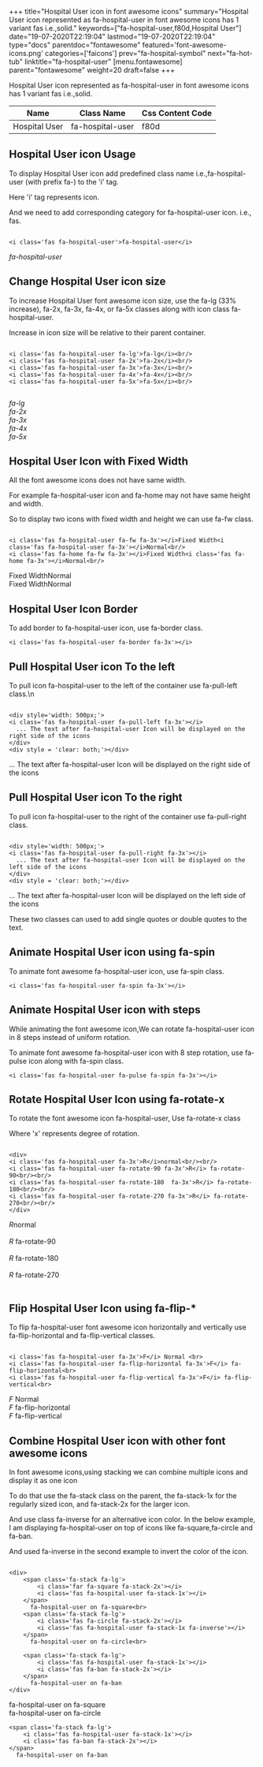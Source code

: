 +++
title="Hospital User icon in font awesome icons"
summary="Hospital User icon represented as fa-hospital-user in font awesome icons has 1 variant fas i.e.,solid."
keywords=["fa-hospital-user,f80d,Hospital User"]
date="19-07-2020T22:19:04"
lastmod="19-07-2020T22:19:04"
type="docs"
parentdoc="fontawesome"
featured='font-awesome-icons.png'
categories=['faicons']
prev="fa-hospital-symbol"
next="fa-hot-tub"
linktitle="fa-hospital-user"
[menu.fontawesome]
parent="fontawesome"
weight=20
draft=false
+++


Hospital User icon represented as fa-hospital-user in font awesome icons has 1 variant fas i.e.,solid.

<div class='table-responsive'><table class='table'><thead><tr><th>Name</th><th>Class Name</th><th>Css Content Code</th></tr></thead><tbody><tr><td>Hospital User</td><td>fa-hospital-user</td><td>f80d</td></tr></tbody></table></div>



## Hospital User icon Usage

To display Hospital User icon add predefined class name i.e.,fa-hospital-user (with prefix fa-) to the 'i' tag.

Here 'i' tag represents icon.

And we need to add corresponding category for fa-hospital-user icon. i.e., fas.


```

<i class='fas fa-hospital-user'>fa-hospital-user</i>
```

<i class='fas fa-hospital-user'>fa-hospital-user</i>




## Change Hospital User icon size
To increase Hospital User font awesome icon size, use the fa-lg (33% increase), fa-2x, fa-3x, fa-4x, or fa-5x classes along with icon class fa-hospital-user.

Increase in icon size will be relative to their parent container. 

```

<i class='fas fa-hospital-user fa-lg'>fa-lg</i><br/>
<i class='fas fa-hospital-user fa-2x'>fa-2x</i><br/>
<i class='fas fa-hospital-user fa-3x'>fa-3x</i><br/>
<i class='fas fa-hospital-user fa-4x'>fa-4x</i><br/>
<i class='fas fa-hospital-user fa-5x'>fa-5x</i><br/>
            
```

<i class='fas fa-hospital-user fa-lg'>fa-lg</i><br/>
<i class='fas fa-hospital-user fa-2x'>fa-2x</i><br/>
<i class='fas fa-hospital-user fa-3x'>fa-3x</i><br/>
<i class='fas fa-hospital-user fa-4x'>fa-4x</i><br/>
<i class='fas fa-hospital-user fa-5x'>fa-5x</i><br/>
            



## Hospital User Icon with Fixed Width 

All the font awesome icons does not have same width.

For example fa-hospital-user icon and fa-home may not have same height and width.

So to display two icons with fixed width and height we can use fa-fw class.


```

<i class='fas fa-hospital-user fa-fw fa-3x'></i>Fixed Width<i class='fas fa-hospital-user fa-3x'></i>Normal<br/>
<i class='fas fa-home fa-fw fa-3x'></i>Fixed Width<i class='fas fa-home fa-3x'></i>Normal<br/>
```

<i class='fas fa-hospital-user fa-fw fa-3x'></i>Fixed Width<i class='fas fa-hospital-user fa-3x'></i>Normal<br/>
<i class='fas fa-home fa-fw fa-3x'></i>Fixed Width<i class='fas fa-home fa-3x'></i>Normal<br/>



## Hospital User Icon Border 

To add border to fa-hospital-user icon, use fa-border class.


```
<i class='fas fa-hospital-user fa-border fa-3x'></i>

```
<i class='fas fa-hospital-user fa-border fa-3x'></i>





## Pull Hospital User icon To the left

To pull icon fa-hospital-user to the left of the container use fa-pull-left class.\n

```

<div style='width: 500px;'>
<i class='fas fa-hospital-user fa-pull-left fa-3x'></i>
  ... The text after fa-hospital-user Icon will be displayed on the right side of the icons
</div>
<div style = 'clear: both;'></div>
```

<div style='width: 500px;'>
<i class='fas fa-hospital-user fa-pull-left fa-3x'></i>
  ... The text after fa-hospital-user Icon will be displayed on the right side of the icons
</div>
<div style = 'clear: both;'></div>




## Pull Hospital User icon To the right
To pull icon fa-hospital-user to the right of the container use fa-pull-right class.

```

<div style='width: 500px;'>
<i class='fas fa-hospital-user fa-pull-right fa-3x'></i>
  ... The text after fa-hospital-user Icon will be displayed on the left side of the icons
</div>
<div style = 'clear: both;'></div>
```

<div style='width: 500px;'>
<i class='fas fa-hospital-user fa-pull-right fa-3x'></i>
  ... The text after fa-hospital-user Icon will be displayed on the left side of the icons
</div>
<div style = 'clear: both;'></div>

These two classes can used to add single quotes or double quotes to the text.


## Animate Hospital User icon using fa-spin
To animate font awesome fa-hospital-user icon, use fa-spin class.

```
<i class='fas fa-hospital-user fa-spin fa-3x'></i>
```
<i class='fas fa-hospital-user fa-spin fa-3x'></i>




## Animate Hospital User icon with steps
While animating the font awesome icon,We can rotate fa-hospital-user icon in 8 steps instead of uniform rotation.

To animate font awesome fa-hospital-user icon with 8 step rotation, use fa-pulse icon along with fa-spin class.


```
<i class='fas fa-hospital-user fa-pulse fa-spin fa-3x'></i>

```
<i class='fas fa-hospital-user fa-pulse fa-spin fa-3x'></i>





## Rotate Hospital User Icon using fa-rotate-x
To rotate the font awesome icon fa-hospital-user, Use fa-rotate-x class

Where 'x' represents degree of rotation.


```

<div>
<i class='fas fa-hospital-user fa-3x'>R</i>normal<br/><br/>
<i class='fas fa-hospital-user fa-rotate-90 fa-3x'>R</i> fa-rotate-90<br/><br/> 
<i class='fas fa-hospital-user fa-rotate-180  fa-3x'>R</i> fa-rotate-180<br/><br/> 
<i class='fas fa-hospital-user fa-rotate-270 fa-3x'>R</i> fa-rotate-270<br/><br/>
</div>
```

<div>
<i class='fas fa-hospital-user fa-3x'>R</i>normal<br/><br/>
<i class='fas fa-hospital-user fa-rotate-90 fa-3x'>R</i> fa-rotate-90<br/><br/> 
<i class='fas fa-hospital-user fa-rotate-180  fa-3x'>R</i> fa-rotate-180<br/><br/> 
<i class='fas fa-hospital-user fa-rotate-270 fa-3x'>R</i> fa-rotate-270<br/><br/>
</div>




## Flip Hospital User Icon using fa-flip-*
To flip fa-hospital-user font awesome icon horizontally and vertically use fa-flip-horizontal and fa-flip-vertical classes. 

```

<i class='fas fa-hospital-user fa-3x'>F</i> Normal <br>
<i class='fas fa-hospital-user fa-flip-horizontal fa-3x'>F</i> fa-flip-horizontal<br>
<i class='fas fa-hospital-user fa-flip-vertical fa-3x'>F</i> fa-flip-vertical<br>
```

<i class='fas fa-hospital-user fa-3x'>F</i> Normal <br>
<i class='fas fa-hospital-user fa-flip-horizontal fa-3x'>F</i> fa-flip-horizontal<br>
<i class='fas fa-hospital-user fa-flip-vertical fa-3x'>F</i> fa-flip-vertical<br>




## Combine Hospital User icon with other font awesome icons
In font awesome icons,using stacking we can combine multiple icons and display it as one icon 

To do that use the fa-stack class on the parent, the fa-stack-1x for the regularly sized icon, and fa-stack-2x for the larger icon.

And use class fa-inverse for an alternative icon color. 
In the below example, I am displaying fa-hospital-user on top of icons like fa-square,fa-circle and fa-ban.

And used fa-inverse in the second example to invert the color of the icon.

```

<div>
    <span class='fa-stack fa-lg'>
        <i class='far fa-square fa-stack-2x'></i>
        <i class='fas fa-hospital-user fa-stack-1x'></i>
    </span>
      fa-hospital-user on fa-square<br>
    <span class='fa-stack fa-lg'>
        <i class='fas fa-circle fa-stack-2x'></i>
        <i class='fas fa-hospital-user fa-stack-1x fa-inverse'></i>
    </span>
      fa-hospital-user on fa-circle<br>

    <span class='fa-stack fa-lg'>
        <i class='fas fa-hospital-user fa-stack-1x'></i>
        <i class='fas fa-ban fa-stack-2x'></i>
    </span>
      fa-hospital-user on fa-ban
</div>
```

<div>
    <span class='fa-stack fa-lg'>
        <i class='far fa-square fa-stack-2x'></i>
        <i class='fas fa-hospital-user fa-stack-1x'></i>
    </span>
      fa-hospital-user on fa-square<br>
    <span class='fa-stack fa-lg'>
        <i class='fas fa-circle fa-stack-2x'></i>
        <i class='fas fa-hospital-user fa-stack-1x fa-inverse'></i>
    </span>
      fa-hospital-user on fa-circle<br>

    <span class='fa-stack fa-lg'>
        <i class='fas fa-hospital-user fa-stack-1x'></i>
        <i class='fas fa-ban fa-stack-2x'></i>
    </span>
      fa-hospital-user on fa-ban
</div>






